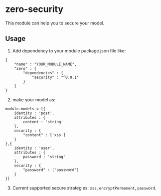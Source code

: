 # zero-security #

This module can help you to secure your model.

## Usage ##

1. Add dependency to your module package.json file like:

```
{
	"name" : "YOUR_MODULE_NAME",
	"zero" : {
		"dependencies" : {
			"security" : "^0.0.1"
		}
	}
}
```

2. make your model as:

```
module.models = [{
    identity : 'post',
    attributes : {
    	content : 'string'
    },
    security : {
        "content" : ['xss']
	}
},{
    identity : 'user',
    attributes : {
    	password : 'string'
    },
    security : {
		"password" : ['password']
	}
}]
```

3. Current supported secure strategies: `xss`, `encryptPermanent`, `password`.

